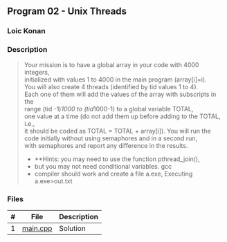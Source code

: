 ## Program 02 - Unix Threads

### Loic Konan

### Description

> Your mission is to have a global array in your code with 4000 integers,<br>
> initialized with values 1 to 4000 in the main program (array[i]=i).<br>
> You will also create 4 threads (identified by tid values 1 to 4).<br>
> Each one of them will add the values of the array with subscripts in the<br>
> range (tid -1)*1000 to (tid*1000-1) to a global variable TOTAL,<br>
> one value at a time (do not add them up before adding to the TOTAL, i.e.,<br>
> it should be coded as TOTAL = TOTAL + array[i]). You will run the<br>
> code initially without using semaphores and in a second run,<br>
> with semaphores and report any difference in the results.<br>
>
> - **Hints: you may need to use the function pthread_join(),
> - but you may not need conditional variables. gcc
> - compiler should work and create a file a.exe, Executing a.exe>out.txt

### Files

|   #   | File                 | Description |
| :---: | -------------------- | ----------- |
|   1   | [main.cpp](main.cpp) | Solution    |
